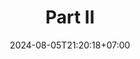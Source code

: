 ---
weight: 1500
title: "Part II"
description: "Chapters of Part II"
icon: "Book"
date: "2024-08-05T21:20:18+07:00"
lastmod: "2024-08-05T21:20:18+07:00"
draft: falseee
toc: true
---